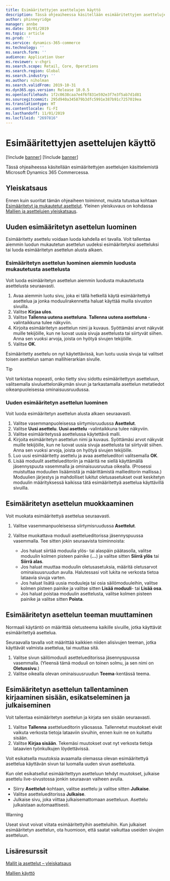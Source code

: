 ```yaml
---
title: Esimääritettyjen asettelujen käyttö
description: Tässä ohjeaiheessa käsitellään esimääritettyjen asettelujen käsittelemistä Microsoft Dynamics 365 Commercessa.
author: phinneyridge
manager: annbe
ms.date: 10/01/2019
ms.topic: article
ms.prod: ''
ms.service: dynamics-365-commerce
ms.technology: ''
ms.search.form: ''
audience: Application User
ms.reviewer: v-chgri
ms.search.scope: Retail, Core, Operations
ms.search.region: Global
ms.search.industry: ''
ms.author: niholman
ms.search.validFrom: 2019-10-31
ms.dyn365.ops.version: Release 10.0.5
ms.openlocfilehash: 1f2c0638caa7e4f6f831e592e3f7e3f5ab7d1d81
ms.sourcegitcommit: 295d940a345879b3dfc5991e387b91c7257019ea
ms.translationtype: HT
ms.contentlocale: fi-FI
ms.lasthandoff: 11/01/2019
ms.locfileid: "2697816"
---
```

# <a name="work-with-preset-layouts"></a>Esimääritettyjen asettelujen käyttö

[!include [banner](includes/preview-banner.md)]
[!include [banner](includes/banner.md)]

Tässä ohjeaiheessa käsitellään esimääritettyjen asettelujen käsittelemistä Microsoft Dynamics 365 Commercessa.

## <a name="overview"></a>Yleiskatsaus

Ennen kuin suoritat tämän ohjeaiheen toiminnot, muista tutustua kohtaan [Esimääritetyt ja mukautetut asettelut](templates-layouts-overview.md#preset-and-custom-layouts). Yleinen yleiskuvaus on kohdassa [Mallien ja asettelujen yleiskatsaus](templates-layouts-overview.md).

## <a name="create-a-new-preset-layout"></a>Uuden esimääritetyn asettelun luominen

Esimääritetty asettelu voidaan luoda kahdella eri tavalla. Voit tallentaa aiemmin luodun mukautetun asettelun uudeksi esimääritetyksi asetteluksi tai luoda esimääritetyn asettelun alusta alkaen.

### <a name="create-a-preset-layout-from-an-existing-custom-layout"></a>Esimääritetyn asettelun luominen aiemmin luodusta mukautetusta asettelusta

Voit luoda esimääritetyn asettelun aiemmin luodusta mukautetusta asettelusta seuraavasti.

1. Avaa aiemmin luotu sivu, joka ei tällä hetkellä käytä esimääritettyä asettelua ja jonka moduulirakennetta haluat käyttää muilla sivuston sivuilla.
1. Valitse **Kirjaa ulos**.
1. Valitse **Tallenna uutena asetteluna**. **Tallenna uutena asetteluna** -valintaikkuna tulee näkyviin.
1. Kirjoita esimääritetyn asettelun nimi ja kuvaus. Syöttämäsi arvot näkyvät muille tekijöille, kun ne luovat uusia sivuja asettelusta tai siirtyvät siihen. Anna sen vuoksi arvoja, joista on hyötyä sivujen tekijöille.
1. Valitse **OK**.

Esimääritetty asettelu on nyt käytettävissä, kun luotu uusia sivuja tai valitset toisen asettelun saman mallihierarkian sivulle.

> [!TIP]
> Voit tarkistaa nopeasti, onko tietty sivu sidottu esimääritettyyn asetteluun, valitsemalla sivuluettelonäkymän sivun ja tarkastamalla asettelun metatiedot oikeanpuoleisessa ominaisuusruudussa.

### <a name="create-a-new-preset-layout"></a>Uuden esimääritetyn asettelun luominen

Voit luoda esimääritetyn asettelun alusta alkaen seuraavasti.

1. Valitse vasemmanpuoleisessa siirtymisruudussa **Asettelut**.
1. Valitse **Uusi asettelu**. **Uusi asettelu** -valintaikkuna tulee näkyviin.
1. Valitse esimääritetyssä asettelussa käytettävä malli.
1. Kirjoita esimääritetyn asettelun nimi ja kuvaus. Syöttämäsi arvot näkyvät muille tekijöille, kun ne luovat uusia sivuja asettelusta tai siirtyvät siihen. Anna sen vuoksi arvoja, joista on hyötyä sivujen tekijöille.
1. Luo uusi esimääritetty asettelu ja avaa asettelueditori valitsemalla **OK**.
1. Lisää moduulit asettelueditoriin ja määritä ne siellä käyttämällä jäsennyspuuta vasemmalla ja ominaisuusruutua oikealla. (Prosessi muistuttaa moduulien lisäämistä ja määrittämistä mallieditorin mallissa.) Moduulien järjestys ja mahdolliset lukitut oletusasetukset ovat keskitetyn moduulin määrityksessä kaikissa tätä esimääritettyä asettelua käyttävillä sivuilla.

## <a name="modify-a-preset-layout"></a>Esimääritetyn asettelun muokkaaminen

Voit muokata esimääritettyä asettelua seuraavasti.

1. Valitse vasemmanpuoleisessa siirtymisruudussa **Asettelut**.
1. Valitse muokattava moduuli asettelueditorissa jäsennyspuussa vasemmalla. Tee sitten jokin seuraavista toiminnoista:

    - Jos haluat siirtää moduulia ylös- tai alaspäin päätasolla, valitse moduulin kolmen pisteen painike (**...**) ja valitse sitten **Siirrä ylös** tai **Siirrä alas**.
    - Jos haluat muuttaa moduulin oletusasetuksia, määritä oletusarvot ominaisuusruudun avulla. Halutessasi voit lukita ne verkosta tietoa lataavia sivuja varten.
    - Jos haluat lisätä uusia moduuleja tai osia säilömoduuleihin, valitse kolmen pisteen painike ja valitse sitten **Lisää moduuli**- tai **Lisää osa**.
    - Jos haluat poistaa moduulin asettelusta, valitse kolmen pisteen painike ja valitse sitten **Poista**.

## <a name="change-a-preset-layout-theme"></a>Esimääritetyn asettelun teeman muuttaminen

Normaali käytäntö on määrittää oletusteema kaikille sivuille, jotka käyttävät esimääritettyä asettelua.

Seuraavalla tavalla voit määrittää kaikkien niiden alisivujen teeman, jotka käyttävät valmista asettelua, tai muuttaa sitä.

1. Valitse sivun säilömoduuli asettelueditorissa jäsennyspuussa vasemmalla. (Yleensä tämä moduuli on toinen solmu, ja sen nimi on **Oletussivu**.)
1. Valitse oikealla olevan ominaisuusruudun **Teema**-kentässä teema.

## <a name="save-check-in-preview-and-publish-a-preset-layout"></a>Esimääritetyn asettelun tallentaminen kirjaaminen sisään, esikatseleminen ja julkaiseminen

Voit tallentaa esimääritetyn asettelun ja kirjata sen sisään seuraavasti.

1. Valitse **Tallenna** asettelueditorin yläosassa. Tallennetut muutokset eivät vaikuta verkosta tietoja lataaviin sivuihin, ennen kuin ne on kuitattu sisään.
1. Valitse **Kirjaa sisään**. Tekemäsi muutokset ovat nyt verkosta tietoja lataavien työnkulkujen löydettävissä.

Voit esikatsella muutoksia avaamalla olemassa olevan esimääritettyä asettelua käyttävän sivun tai luomalla uuden sivun asettelusta.

Kun olet esikatsellut esimääritettyyn asetteluun tehdyt muutokset, julkaise asettelu live-sivustossa jonkin seuraavan vaiheen avulla.

* Siirry **Asettelut**-kohtaan, valitse asettelu ja valitse sitten **Julkaise**.
* Valitse asettelueditorissa **Julkaise**.
* Julkaise sivu, joka viittaa julkaisemattomaan asetteluun. Asettelu julkaistaan automaattisesti.

> [!WARNING]
> Useat sivut voivat viitata esimääritettyihin asetteluihin. Kun julkaiset esimääritetyn asettelun, ota huomioon, että saatat vaikuttaa useiden sivujen asetteluun.

## <a name="additional-resources"></a>Lisäresurssit

[Mallit ja asettelut – yleiskatsaus](templates-layouts-overview.md)

[Mallien käyttö](work-with-templates.md)
